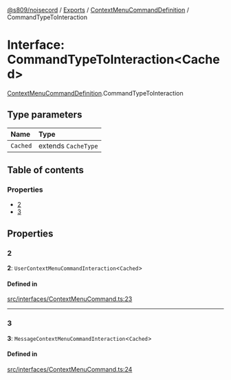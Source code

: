 [@s809/noisecord](../README.md) / [Exports](../modules.md) / [ContextMenuCommandDefinition](../modules/ContextMenuCommandDefinition.md) / CommandTypeToInteraction

# Interface: CommandTypeToInteraction<Cached\>

[ContextMenuCommandDefinition](../modules/ContextMenuCommandDefinition.md).CommandTypeToInteraction

## Type parameters

| Name | Type |
| :------ | :------ |
| `Cached` | extends `CacheType` |

## Table of contents

### Properties

- [2](ContextMenuCommandDefinition.CommandTypeToInteraction.md#2)
- [3](ContextMenuCommandDefinition.CommandTypeToInteraction.md#3)

## Properties

### 2

 **2**: `UserContextMenuCommandInteraction`<`Cached`\>

#### Defined in

[src/interfaces/ContextMenuCommand.ts:23](https://github.com/s809/noisecord/blob/acabd79/src/interfaces/ContextMenuCommand.ts#L23)

___

### 3

 **3**: `MessageContextMenuCommandInteraction`<`Cached`\>

#### Defined in

[src/interfaces/ContextMenuCommand.ts:24](https://github.com/s809/noisecord/blob/acabd79/src/interfaces/ContextMenuCommand.ts#L24)

